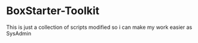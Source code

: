 # BoxStarter-Toolkit
This is just a collection of scripts modified so i can make my work easier as SysAdmin
